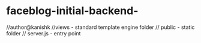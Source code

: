 # faceblog-initial-backend-
//author@kanishk
//views - standard template engine folder
// public - static folder
// server.js - entry point
